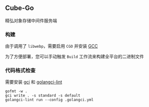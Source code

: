 ## Cube-Go

精弘对象存储中间件服务端

### 构建

由于调用了 `libwebp`，需要启用 `CGO` 并安装 [GCC](http://tdm-gcc.tdragon.net/download)

为了方便部署，您可以手动触发 `Build` 工作流来构建全平台的二进制文件

### 代码格式检查

需要安装 [gci](https://github.com/daixiang0/gci) 和 [golangci-lint](https://golangci-lint.run/)

```shell
gofmt -w .
gci write . -s standard -s default
golangci-lint run --config .golangci.yml
```

